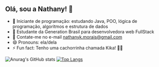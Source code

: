 ## Olá, sou a Nathany! 👋

- 🔭 Iniciante de programação: estudando Java, POO, lógica de programação, algoritmos e estrutura de dados
- 🌱 Estudante da Generation Brasil para desenvolvedora web FullStack
- 👯 Contate-me no e-mail nathanyk.morais@gmail.com
- 😄 Pronouns: ela/dela
- ⚡ Fun fact: Tenho uma cachorrinha chamada Kika! 🐶😍

![Anurag's GitHub stats](https://github-readme-stats.vercel.app/api?username=nathanymorais&show_icons=true&theme=dark)
[![Top Langs](https://github-readme-stats.vercel.app/api/top-langs/?username=nathanymorais&layout=donut&show_icons=true&theme=dark)](https://github.com/anuraghazra/github-readme-stats)
